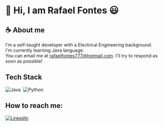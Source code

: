 # :wave: Hi, I am Rafael Fontes 😃 

## :coffee: About me 
I'm a self-taught developer with a Electrical Engineering background.\
I'm currently learning Java language.\
You can email me at rafaelfontes777@hotmail.com. I'll try to respond as soon as possible!

## Tech Stack
![Java](https://img.shields.io/badge/-Java-05122A?style=flat&logo=Java&logoColor=FFA518)&nbsp;
![Python](https://img.shields.io/badge/-Python-05122A?style=flat&logo=python)&nbsp;

## How to reach me:
<a href="https://www.linkedin.com/in/rafaelfontes777/"><img alt="LinkedIn" src="https://img.shields.io/badge/linkedin%20-%230077B5.svg?&style=flat&logo=linkedin&logoColor=white"/></a> &nbsp;
